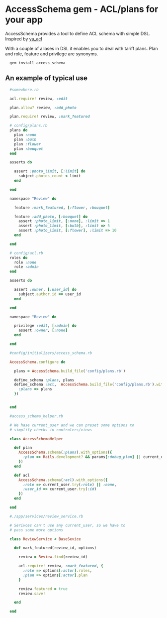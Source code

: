 # AccessSchema gem - ACL/plans for your app

AccessSchema provides a tool to define ACL schema with simple DSL.
Inspired by [ya_acl](https://github.com/kaize/ya_acl)

With a couple of aliases in DSL it enables you to deal with tariff plans. Plan and role, feature and privilege are synonyms.

```
  gem install access_schema
```

## An example of typical use

```ruby
  #somewhere.rb

  acl.require! review, :edit

  plan.allow? review, :add_photo

  plan.require! review, :mark_featured

```

```ruby
  # config/plans.rb
  plans do
    plan :none
    plan :bulb
    plan :flower
    plan :bouquet
  end

  asserts do

    assert :photo_limit, [:limit] do
      subject.photos_count < limit
    end

  end

  namespace "Review" do

    feature :mark_featured, [:flower, :bouquet]

    feature :add_photo, [:bouquet] do
      assert :photo_limit, [:none], :limit => 1
      assert :photo_limit, [:bulb], :limit => 5
      assert :photo_limit, [:flower], :limit => 10
    end

  end
```

```ruby
  # config/acl.rb
  roles do
    role :none
    role :admin
  end

  asserts do

    assert :owner, [:user_id] do
      subject.author.id == user_id
    end

  end

  namespace "Review" do

    privilege :edit, [:admin] do
      assert :owner, [:none]
    end

  end
```


```ruby
  #config/initializers/access_schema.rb

  AccessSchema.configure do

    plans = AccessSchema.build_file('config/plans.rb')

    define_schema :plans, plans
    define_schema :acl,  AccessSchema.build_file('config/plans.rb').with_options({
      :plans => plans
    })


  end

```

```ruby
  #access_schema_helper.rb

  # We hase current_user and we can preset some options to
  # simplify checks in controlers/views

  class AccessSchemaHelper

    def plan
      AccessSchema.schema(:plans).with_options({
        :plan => Rails.development? && params[:debug_plan] || current_user.try(:plan) || :none
      })
    end

    def acl
      AccessSchema.schema(:acl).with_options({
        :role => current_user.try(:role) || :none,
        :user_id => current_user.try(:id)
      })
    end

  end

```

```ruby
  #./app/services/review_service.rb

  # Serivces can't use any current_user, so we have to
  # pass some more options

  class ReviewService < BaseSevice

    def mark_featured(review_id, options)

      review = Review.find(review_id)

      acl.require! review, :mark_featured, {
        :role => options[:actor].roles,
        :plan => options[:actor].plan
      }

      review.featured = true
      review.save!

    end

  end



```


